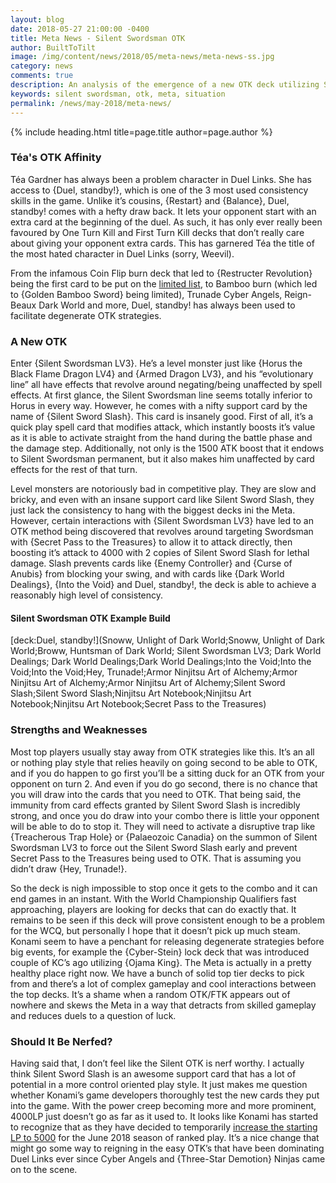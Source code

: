 ```yaml
---
layout: blog
date: 2018-05-27 21:00:00 -0400
title: Meta News - Silent Swordsman OTK
author: BuiltToTilt
image: /img/content/news/2018/05/meta-news/meta-news-ss.jpg
category: news
comments: true
description: An analysis of the emergence of a new OTK deck utilizing Silent Swordsman and its effect on the Meta as we approach the 2018 Regional Representative Qualifier. 
keywords: silent swordsman, otk, meta, situation
permalink: /news/may-2018/meta-news/
---
```


{% include heading.html title=page.title author=page.author %}

### Téa's OTK Affinity
Téa Gardner has always been a problem character in Duel Links. She has access to {Duel, standby!}, which is one of the 3 most used consistency skills in the game. Unlike it’s cousins, {Restart} and {Balance}, Duel, standby! comes with a hefty draw back. It lets your opponent start with an extra card at the beginning of the duel. As such, it has only ever really been favoured by One Turn Kill and First Turn Kill decks that don’t really care about giving your opponent extra cards. This has garnered Téa the title of the most hated character in Duel Links (sorry, Weevil).  

From the infamous Coin Flip burn deck that led to {Restructer Revolution} being the first card to be put on the [limited list](/tier-list/forbidden-limited-list/), to Bamboo burn (which led to {Golden Bamboo Sword} being limited), Trunade Cyber Angels, Reign-Beaux Dark World and more, Duel, standby! has always been used to facilitate degenerate OTK strategies.  

### A New OTK
Enter {Silent Swordsman LV3}. He’s a level monster just like {Horus the Black Flame Dragon LV4} and {Armed Dragon LV3}, and his “evolutionary line” all have effects that revolve around negating/being unaffected by spell effects. At first glance, the Silent Swordsman line seems totally inferior to Horus in every way. However, he comes with a nifty support card by the name of {Silent Sword Slash}. This card is insanely good. First of all, it’s a quick play spell card that modifies attack, which instantly boosts it’s value as it is able to activate straight from the hand during the battle phase and the damage step. Additionally, not only is the 1500 ATK boost that it endows to Silent Swordsman permanent, but it also makes him unaffected by card effects for the rest of that turn.  

Level monsters are notoriously bad in competitive play. They are slow and bricky, and even with an insane support card like Silent Sword Slash, they just lack the consistency to hang with the biggest decks ini the Meta. However, certain interactions with {Silent Swordsman LV3} have led to an OTK method being discovered that revolves around targeting Swordsman with {Secret Pass to the Treasures} to allow it to attack directly, then boosting it’s attack to 4000 with 2 copies of Silent Sword Slash for lethal damage. Slash prevents cards like {Enemy Controller} and {Curse of Anubis} from blocking your swing, and with cards like {Dark World Dealings}, {Into the Void} and Duel, standby!, the deck is able to achieve a reasonably high level of consistency.  

#### Silent Swordsman OTK Example Build
[deck:Duel, standby!](Snoww, Unlight of Dark World;Snoww, Unlight of Dark World;Broww, Huntsman of Dark World; Silent Swordsman LV3; Dark World Dealings; Dark World Dealings;Dark World Dealings;Into the Void;Into the Void;Into the Void;Hey, Trunade!;Armor Ninjitsu Art of Alchemy;Armor Ninjitsu Art of Alchemy;Armor Ninjitsu Art of Alchemy;Silent Sword Slash;Silent Sword Slash;Ninjitsu Art Notebook;Ninjitsu Art Notebook;Ninjitsu Art Notebook;Secret Pass to the Treasures)

### Strengths and Weaknesses
Most top players usually stay away from OTK strategies like this. It’s an all or nothing play style that relies heavily on going second to be able to OTK, and if you do happen to go first you’ll be a sitting duck for an OTK from your opponent on turn 2. And even if you do go second, there is no chance that you will draw into the cards that you need to OTK. That being said, the immunity from card effects granted by Silent Sword Slash is incredibly strong, and once you do draw into your combo there is little your opponent will be able to do to stop it. They will need to activate a disruptive trap like {Treacherous Trap Hole} or {Palaeozoic Canadia} on the summon of Silent Swordsman LV3 to force out the Silent Sword Slash early and prevent Secret Pass to the Treasures being used to OTK. That is assuming you didn’t draw {Hey, Trunade!}.    

So the deck is nigh impossible to stop once it gets to the combo and it can end games in an instant. With the World Championship Qualifiers fast approaching, players are looking for decks that can do exactly that. It remains to be seen if this deck will prove consistent enough to be a problem for the WCQ, but personally I hope that it doesn’t pick up much steam. Konami seem to have a penchant for releasing degenerate strategies before big events, for example the {Cyber-Stein} lock deck that was introduced couple of KC’s ago utilizing {Ojama King}. The Meta is actually in a pretty healthy place right now. We have a bunch of solid top tier decks to pick from and there’s a lot of complex gameplay and cool interactions between the top decks. It’s a shame when a random OTK/FTK appears out of nowhere and skews the Meta in a way that detracts from skilled gameplay and reduces duels to a question of luck.  

### Should It Be Nerfed?
Having said that, I don’t feel like the Silent OTK is nerf worthy. I actually think Silent Sword Slash is an awesome support card that has a lot of potential in a more control oriented play style. It just makes me question whether Konami’s game developers thoroughly test the new cards they put into the game. With the power creep becoming more and more prominent, 4000LP just doesn’t go as far as it used to. It looks like Konami has started to recognize that as they have decided to temporarily [increase the  starting LP to 5000](/news/may-2018/in-game-updates/) for the June 2018 season of ranked play. It’s a nice change that might go some way to reigning in the easy OTK’s that have been dominating Duel Links ever since Cyber Angels and {Three-Star Demotion} Ninjas came on to the scene.  